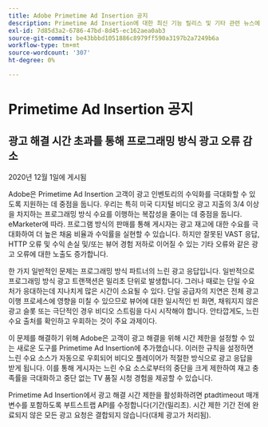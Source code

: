 ```yaml
---
title: Adobe Primetime Ad Insertion 공지
description: Primetime Ad Insertion에 대한 최신 기능 릴리스 및 기타 관련 뉴스에 대한 공지
exl-id: 7d85d3a2-6786-47bd-8d45-ec162aea0ab3
source-git-commit: be43bbbd1051886c8979ff590a3197b2a7249b6a
workflow-type: tm+mt
source-wordcount: '307'
ht-degree: 0%

---
```


# Primetime Ad Insertion 공지

## 광고 해결 시간 초과를 통해 프로그래밍 방식 광고 오류 감소

2020년 12월 1일에 게시됨

Adobe은 Primetime Ad Insertion 고객이 광고 인벤토리의 수익화를 극대화할 수 있도록 지원하는 데 중점을 둡니다. 우리는 특히 미국 디지털 비디오 광고 지출의 3/4 이상을 차지하는 프로그래밍 방식 수요를 이행하는 복잡성을 줄이는 데 중점을 둡니다. eMarketer에 따라. 프로그램 방식의 판매를 통해 게시자는 광고 재고에 대한 수요를 극대화하여 더 높은 채움 비율과 수익률을 실현할 수 있습니다. 하지만 잘못된 VAST 응답, HTTP 오류 및 수익 손실 및/또는 뷰어 경험 저하로 이어질 수 있는 기타 오류와 같은 광고 오류에 대한 노출도 증가합니다.

한 가지 일반적인 문제는 프로그래밍 방식 파트너의 느린 광고 응답입니다. 일반적으로 프로그래밍 방식 광고 트랜잭션은 밀리초 단위로 발생합니다. 그러나 때로는 단일 수요처가 응대하는데 지나치게 많은 시간이 소요될 수 있다. 단일 공급자의 지연은 전체 광고 이행 프로세스에 영향을 미칠 수 있으므로 뷰어에 대한 일시적인 빈 화면, 채워지지 않은 광고 슬롯 또는 극단적인 경우 비디오 스트림을 다시 시작해야 합니다. 안타깝게도, 느린 수요 출처를 확인하고 우회하는 것이 주요 과제이다.

이 문제를 해결하기 위해 Adobe은 고객이 광고 해결을 위해 시간 제한을 설정할 수 있는 새로운 도구를 Primetime Ad Insertion에 추가했습니다. 이러한 규칙을 설정하면 느린 수요 소스가 자동으로 우회되어 비디오 플레이어가 적절한 방식으로 광고 응답을 받게 됩니다. 이를 통해 게시자는 느린 수요 소스로부터의 중단을 크게 제한하여 재고 충족률을 극대화하고 중단 없는 TV 품질 시청 경험을 제공할 수 있습니다.

Primetime Ad Insertion에서 광고 해결 시간 제한을 활성화하려면 ptadtimeout 매개 변수를 포함하도록 부트스트랩 API를 수정합니다(기간(밀리초).  시간 제한 기간 전에 완료되지 않은 모든 광고 요청은 결합되지 않습니다(대체 광고가 처리됨).
